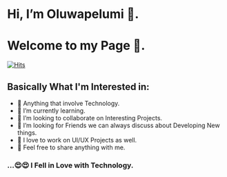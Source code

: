 # Hi, I’m Oluwapelumi 🥰.
# Welcome to my Page 🤗.
<!--
**Amospelumi/Amospelumi** is a ✨ _special_ ✨ repository because its `README.md` (this file) appears on your GitHub profile.
-->

[![Hits](https://hits.seeyoufarm.com/api/count/incr/badge.svg?url=https%3A%2F%2Fgithub.com%2FAmospelumi%2F&count_bg=%230B1CAE&title_bg=%23000000&icon=&icon_color=%23E7E7E7&title=Visitors&edge_flat=false)](https://hits.seeyoufarm.com)


## Basically What I'm Interested in:


- 🔭 Anything that involve Technology.
- 🌱 I’m currently learning.
- 👯 I’m looking to collaborate on Interesting Projects.
- 🤔 I’m looking for Friends we can always discuss about Developing New things.
- 📱 I love to work on UI/UX Projects as well.
- 🤝 Feel free to share anything with me.








### ...😍😍 I Fell in Love with Technology.

